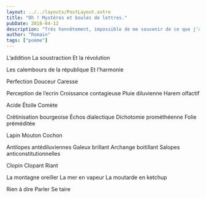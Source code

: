 ```yaml
---
layout: ../../layouts/PostLayout.astro
title: "Oh ! Mystères et boules de lettres."
pubDate: 2018-04-12
description: "Très honnêtement, impossible de me souvenir de ce que j'ai bien pu vouloir dire ici."
author: "Romain"
tags: ["poème"]
---
```


L’addition
La soustraction
Et la révolution

Les calembours de la république
Et l’harmonie

Perfection
Douceur
Caresse

Perception de l’ecrin
Croissance contagieuse
Pluie diluvienne
Harem olfactif

Acide
Étoile
Comète

Crétinisation bourgeoise
Échos dialectique
Dichotomie prométhéenne
Folie préméditée

Lapin
Mouton
Cochon

Antilopes antédiluviennes
Galeux brillant
Archange boitillant
Salopes anticonstitutionnelles

Clopin
Clopant
Riant

La montagne oreiller
La mer en vapeur
La moutarde en ketchup

Rien à dire
Parler
Se taire
